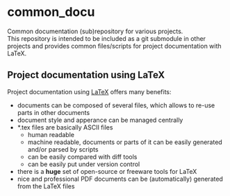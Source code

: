 # common_docu
Common documentation (sub)repository for various projects.  
This repository is intended to be included as a git submodule in other projects and provides common files/scripts for project documentation with LaTeX.

## Project documentation using LaTeX
Project documentation using [LaTeX](https://en.wikipedia.org/wiki/LaTeX) offers many benefits:
* documents can be composed of several files, which allows to re-use parts in other documents
* document style and apperance can be managed centrally
* *.tex files are basically ASCII files
  * human readable
  * machine readable, documents or parts of it can be easily generated and/or parsed by scripts
  * can be easily compared with diff tools
  * can be easily put under version control
* there is a **huge** set of open-source or freeware tools for LaTeX
* nice and professional PDF documents can be (automatically) generated from the LaTeX files
